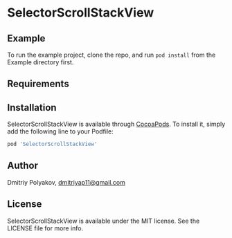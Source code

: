 # SelectorScrollStackView

## Example

To run the example project, clone the repo, and run `pod install` from the Example directory first.

## Requirements

## Installation

SelectorScrollStackView is available through [CocoaPods](https://cocoapods.org). To install
it, simply add the following line to your Podfile:

```ruby
pod 'SelectorScrollStackView'
```

## Author

Dmitriy Polyakov, dmitriyap11@gmail.com

## License

SelectorScrollStackView is available under the MIT license. See the LICENSE file for more info.
